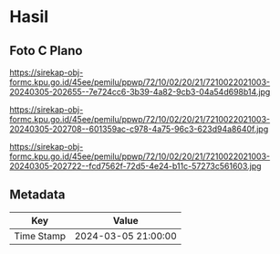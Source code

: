 # Hasil

## Foto C Plano

https://sirekap-obj-formc.kpu.go.id/45ee/pemilu/ppwp/72/10/02/20/21/7210022021003-20240305-202655--7e724cc6-3b39-4a82-9cb3-04a54d698b14.jpg

https://sirekap-obj-formc.kpu.go.id/45ee/pemilu/ppwp/72/10/02/20/21/7210022021003-20240305-202708--601359ac-c978-4a75-96c3-623d94a8640f.jpg

https://sirekap-obj-formc.kpu.go.id/45ee/pemilu/ppwp/72/10/02/20/21/7210022021003-20240305-202722--fcd7562f-72d5-4e24-b11c-57273c561603.jpg


## Metadata

| Key        | Value               |
| ---------- | ------------------- |
| Time Stamp | 2024-03-05 21:00:00 |



